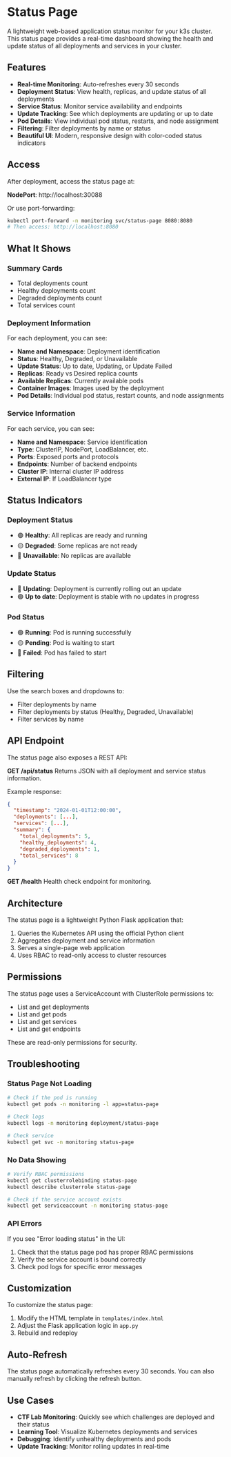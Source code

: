 # Status Page

A lightweight web-based application status monitor for your k3s cluster. This status page provides a real-time dashboard showing the health and update status of all deployments and services in your cluster.

## Features

- **Real-time Monitoring**: Auto-refreshes every 30 seconds
- **Deployment Status**: View health, replicas, and update status of all deployments
- **Service Status**: Monitor service availability and endpoints
- **Update Tracking**: See which deployments are updating or up to date
- **Pod Details**: View individual pod status, restarts, and node assignment
- **Filtering**: Filter deployments by name or status
- **Beautiful UI**: Modern, responsive design with color-coded status indicators

## Access

After deployment, access the status page at:

**NodePort**: http://localhost:30088

Or use port-forwarding:
```bash
kubectl port-forward -n monitoring svc/status-page 8080:8080
# Then access: http://localhost:8080
```

## What It Shows

### Summary Cards
- Total deployments count
- Healthy deployments count
- Degraded deployments count
- Total services count

### Deployment Information
For each deployment, you can see:
- **Name and Namespace**: Deployment identification
- **Status**: Healthy, Degraded, or Unavailable
- **Update Status**: Up to date, Updating, or Update Failed
- **Replicas**: Ready vs Desired replica counts
- **Available Replicas**: Currently available pods
- **Container Images**: Images used by the deployment
- **Pod Details**: Individual pod status, restart counts, and node assignments

### Service Information
For each service, you can see:
- **Name and Namespace**: Service identification
- **Type**: ClusterIP, NodePort, LoadBalancer, etc.
- **Ports**: Exposed ports and protocols
- **Endpoints**: Number of backend endpoints
- **Cluster IP**: Internal cluster IP address
- **External IP**: If LoadBalancer type

## Status Indicators

### Deployment Status
- 🟢 **Healthy**: All replicas are ready and running
- 🟡 **Degraded**: Some replicas are not ready
- 🔴 **Unavailable**: No replicas are available

### Update Status
- 🔵 **Updating**: Deployment is currently rolling out an update
- 🟢 **Up to date**: Deployment is stable with no updates in progress

### Pod Status
- 🟢 **Running**: Pod is running successfully
- 🟡 **Pending**: Pod is waiting to start
- 🔴 **Failed**: Pod has failed to start

## Filtering

Use the search boxes and dropdowns to:
- Filter deployments by name
- Filter deployments by status (Healthy, Degraded, Unavailable)
- Filter services by name

## API Endpoint

The status page also exposes a REST API:

**GET /api/status**
Returns JSON with all deployment and service status information.

Example response:
```json
{
  "timestamp": "2024-01-01T12:00:00",
  "deployments": [...],
  "services": [...],
  "summary": {
    "total_deployments": 5,
    "healthy_deployments": 4,
    "degraded_deployments": 1,
    "total_services": 8
  }
}
```

**GET /health**
Health check endpoint for monitoring.

## Architecture

The status page is a lightweight Python Flask application that:
1. Queries the Kubernetes API using the official Python client
2. Aggregates deployment and service information
3. Serves a single-page web application
4. Uses RBAC to read-only access to cluster resources

## Permissions

The status page uses a ServiceAccount with ClusterRole permissions to:
- List and get deployments
- List and get pods
- List and get services
- List and get endpoints

These are read-only permissions for security.

## Troubleshooting

### Status Page Not Loading

```bash
# Check if the pod is running
kubectl get pods -n monitoring -l app=status-page

# Check logs
kubectl logs -n monitoring deployment/status-page

# Check service
kubectl get svc -n monitoring status-page
```

### No Data Showing

```bash
# Verify RBAC permissions
kubectl get clusterrolebinding status-page
kubectl describe clusterrole status-page

# Check if the service account exists
kubectl get serviceaccount -n monitoring status-page
```

### API Errors

If you see "Error loading status" in the UI:
1. Check that the status page pod has proper RBAC permissions
2. Verify the service account is bound correctly
3. Check pod logs for specific error messages

## Customization

To customize the status page:
1. Modify the HTML template in `templates/index.html`
2. Adjust the Flask application logic in `app.py`
3. Rebuild and redeploy

## Auto-Refresh

The status page automatically refreshes every 30 seconds. You can also manually refresh by clicking the refresh button.

## Use Cases

- **CTF Lab Monitoring**: Quickly see which challenges are deployed and their status
- **Learning Tool**: Visualize Kubernetes deployments and services
- **Debugging**: Identify unhealthy deployments and pods
- **Update Tracking**: Monitor rolling updates in real-time

